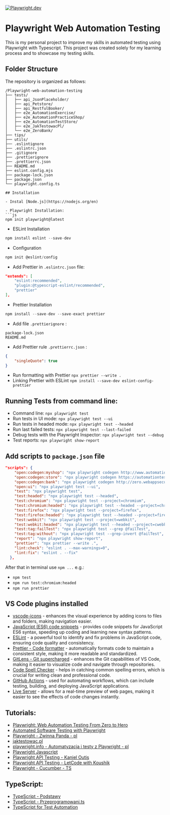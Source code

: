 [![Playwright.dev](https://img.shields.io/badge/Documentation-Playwright-45ba4b.svg?logo=playwright)](https://playwright.dev/docs/intro)

# Playwright Web Automation Testing

This is my personal project to improve my skills in automated testing using Playwright with Typescript.
This project was created solely for my learning process and to showcase my testing skills.

## Folder Structure

The repository is organized as follows:

```
/Playwright-web-automation-testing
├── tests/
│   ├── api_JsonPlaceholder/
│   ├── api_Petstore/
│   ├── api_RestfulBooker/
│   ├── e2e_AutomationExercise/
│   ├── e2e_AutomationPracticeShop/
│   ├── e2e_AutomationTestStore/
│   ├── e2e_JakTestowacPl/
│   └── e2e_ZeroBank/
├── tips/
├── utils/
├── .eslintignore
├── .eslintrc.json
├── .gitignore
├── .prettierignore
├── .prettierrc.json
├── README.md
├── eslint.config.mjs
├── package-lock.json
├── package.json
└── playwright.config.ts

## Installation

- Instal [Node.js](https://nodejs.org/en)

- Playwright Installation: 
```js
npm init playwright@latest
```

- ESLint Installation 
```js
npm install eslint --save-dev
```
- Configuration 
```js
npm init @eslint/config
```
- Add Prettier in `.eslintrc.json` file:
```json
"extends": [
    "eslint:recommended",
    "plugin:@typescript-eslint/recommended",
    "prettier"
],
```

- Prettier Installation 
```js
npm install --save-dev --save-exact prettier
```
- Add file `.prettierignore` :
```
package-lock.json
README.md
```
- Add Prettier rule `.prettierrc.json` :
```json
{
    "singleQuote": true
}
```
- Run formatting with Prettier `npx prettier --write .`
- Linking Prettier with ESLint `npm install --save-dev eslint-config-prettier`

## Running Tests from command line:

- Command line: `npx playwright test`
- Run tests in UI mode: `npx playwright test --ui`
- Run tests in headed mode: `npx playwright test --headed`
- Run last failed tests: `npx playwright test --last-failed`
- Debug tests with the Playwright Inspector: `npx playwright test --debug`
- Test reports: `npx playwright show-report`

## Add scripts to `package.json` file

```json
"scripts": {
    "open:codegen:myshop": "npx playwright codegen http://www.automationpractice.pl/",
    "open:codegen:store": "npx playwright codegen https://automationteststore.com/",
    "open:codegen:bank": "npx playwright codegen http://zero.webappsecurity.com/",
    "open:ui": "npx playwright test --ui",
    "test": "npx playwright test",
    "test:headed": "npx playwright test --headed",
    "test:chromium": "npx playwright test --project=chromium",
    "test:chromium:headed": "npx playwright test --headed --project=chromium",
    "test:firefox": "npx playwright test --project=firefox",
    "test:firefox:headed": "npx playwright test --headed --project=firefox",
    "test:webkit": "npx playwright test --project=webkit",
    "test:webkit:headed": "npx playwright test --headed --project=cwebkit",
    "test:tag:failTest": "npx playwright test --grep @failTest",
    "test:tag:without": "npx playwright test --grep-invert @failTest",
    "report": "npx playwright show-report",
    "prettier": "npx prettier --write .",
    "lint:check": "eslint . --max-warnings=0",
    "lint:fix": "eslint . --fix"
  },
```

After that in terminal use `npm ...` e.g.: 
- `npm test`
- `npm run test:chromium:headed`
- `npm run prettier`

## VS Code plugins installed

- [vscode-icons](https://marketplace.visualstudio.com/items?itemName=vscode-icons-team.vscode-icons) - enhances the visual experience by adding icons to files and folders, making navigation easier.
- [JavaScript (ES6) code snippets](https://marketplace.visualstudio.com/items?itemName=xabikos.JavaScriptSnippets) - provides code snippets for JavaScript ES6 syntax, speeding up coding and learning new syntax patterns.
- [ESLint](https://eslint.org/) - a powerful tool to identify and fix problems in JavaScript code, ensuring code quality and consistency.
- [Prettier - Code formatter](https://prettier.io/) - automatically formats code to maintain a consistent style, making it more readable and standardized.
- [GitLens - Git supercharged](https://marketplace.visualstudio.com/items?itemName=eamodio.gitlens) - enhances the Git capabilities of VS Code, making it easier to visualize code and navigate through repositories.
- [Code Spell Checker](https://marketplace.visualstudio.com/items?itemName=streetsidesoftware.code-spell-checker) - helps in catching common spelling errors, which is crucial for writing clean and professional code.
- [GitHub Actions](https://marketplace.visualstudio.com/items?itemName=GitHub.vscode-github-actions) - used for automating workflows, which can include testing, building, and deploying JavaScript applications.
- [Live Server](https://marketplace.visualstudio.com/items?itemName=ritwickdey.LiveServer) - allows for a real-time preview of web pages, making it easier to see the effects of code changes instantly.

## Tutorials:

- [Playwright: Web Automation Testing From Zero to Hero](https://www.udemy.com/course/playwright-from-zero-to-hero)
- [Automated Software Testing with Playwright](https://www.udemy.com/course/automated-software-testing-with-playwright)
- [Playwright - Zwinna Panda - pl](https://www.youtube.com/watch?v=1-u5JWFWPgw&list=PLvFBbkSgL1u7Bco8ewGnWeZpjRH-bHC_7)
- [jaktestowac.pl](https://jaktestowac.pl/course/playwright-wprowadzenie/)
- [playwright.info - Automatyzacja i testy z Playwright - pl](https://playwright.info/)
- [Playwright Javascript](https://www.youtube.com/watch?v=6fapvF1uYo0&list=PLYDwWPRvXB89caN5PHWDLrXJuyugu5Mg_)
- [Playwright API Testing - Kaniel Outis](https://www.youtube.com/watch?v=S12sspgH8es&list=PL-hNDoK1-od_HpjnFwFZnjKpIs_D-lEpn)
- [Playwright API Testing - LetCode with Koushik](https://www.youtube.com/watch?v=deEK0lHrC-w&t=1441s)
- [Playwright - Cucumber - TS](https://www.youtube.com/watch?v=bfWXNLqKlvA&list=PL699Xf-_ilW6KgK-S1l9ynOnBGiZl2Bsk)

## TypeScript:

- [TypeScript - Podstawy](https://frontlive.pl/blog/typescript-podstawy)
- [TypeScript - Przeprogramowani.ts](https://www.youtube.com/watch?v=nUjl2nK0FAY&list=PLfE0DpqEANZ0CQ9pCGlxGKPvYb1Sj6ybV)
- [TypeScript for Test Automation](https://www.youtube.com/watch?v=k0hSJdTfXNM&list=PL699Xf-_ilW5VXRsJwBJLmDGrsrYxBjQT)
